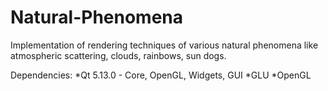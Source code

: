 # Natural-Phenomena
Implementation of rendering techniques of various natural phenomena like atmospheric scattering, clouds, rainbows, sun dogs.

Dependencies:
*Qt 5.13.0 - Core, OpenGL, Widgets, GUI
*GLU
*OpenGL